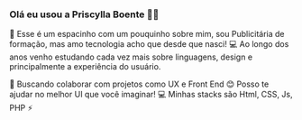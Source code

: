 ### Olá eu usou a Priscylla Boente 👋💜 

💬 Esse é um espacinho com um pouquinho sobre mim, sou Publicitária de formação, mas amo tecnologia acho que desde que nasci! 💻
Ao longo dos anos venho estudando cada vez mais sobre linguagens, design e principalmente a experiência do usuário.

💜 Buscando colaborar com projetos como UX e Front End
😊 Posso te ajudar no melhor UI que você imaginar!
💻 Minhas stacks são Html, CSS, Js, PHP
⚡ 


<!--
**frauviolett/frauviolett** is a ✨ _special_ ✨ repository because its `README.md` (this file) appears on your GitHub profile.

Here are some ideas to get you started:

- 🔭 I’m currently working on ...
- 🌱 I’m currently learning ...
- 👯 I’m looking to collaborate on ...
- 🤔 I’m looking for help with ...
- 💬 Ask me about ...
- 📫 How to reach me: ...
- 😄 Pronouns: ...
- ⚡ Fun fact: ...
-->
